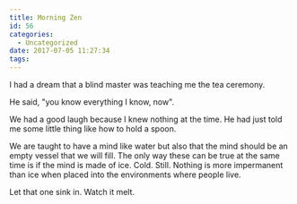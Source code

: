 ```yaml
---
title: Morning Zen
id: 56
categories:
  - Uncategorized
date: 2017-07-05 11:27:34
tags:
---
```


I had a dream that a blind master was teaching me the tea ceremony.

He said, "you know everything I know, now".

We had a good laugh because I knew nothing at the time. He had just told me some little thing like how to hold a spoon.

We are taught to have a mind like water but also that the mind should be an empty vessel that we will fill. The only way these can be true at the same time is if the mind is made of ice. Cold. Still. Nothing is more impermanent than ice when placed into the environments where people live.

Let that one sink in. Watch it melt.